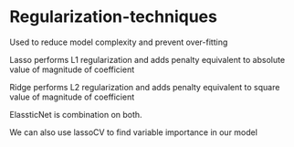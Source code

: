 # Regularization-techniques

Used to reduce model complexity and prevent over-fitting

Lasso performs L1 regularization and adds penalty equivalent to absolute value of magnitude of coefficient 

Ridge performs L2 regularization and adds penalty equivalent to square value of magnitude of coefficient 

ElassticNet is combination on both.

We can also use lassoCV to find variable importance in our model

